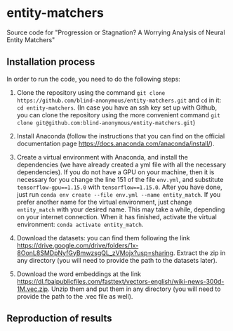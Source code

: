 # entity-matchers
Source code for "Progression or Stagnation? A Worrying Analysis of Neural Entity Matchers"

## Installation process
In order to run the code, you need to do the following steps: 
  1. Clone the repository using the command `git clone https://github.com/blind-anonymous/entity-matchers.git` 
  and `cd` in it: `cd entity-matchers`.
  (In case you have an ssh key set up with Github, you can clone the repository using the more convenient command 
  `git clone git@github.com:blind-anonymous/entity-matchers.git`)
  
  2. Install Anaconda (follow the instructions that you can find on the official documentation
  page https://docs.anaconda.com/anaconda/install/).
  
  3. Create a virtual environment with Anaconda, and install the dependencies 
  (we have already created a yml file with all the necessary dependencies). 
  If you do not have a GPU on your machine, then it is necessary for you change the line 151 of
  the file `env.yml`, and substitute `tensorflow-gpu==1.15.0` with `tensorflow==1.15.0`. 
  After you have done, just run `conda env create --file env.yml --name entity_match`. 
  If you prefer another name for the virtual environment, just change `entity_match` with your 
  desired name. This may take a while, depending on your internet connection. When it has finished,
  activate the virtual environment: `conda activate entity_match`.
  
  4. Download the datasets: you can find them following the link 
  https://drive.google.com/drive/folders/1x-8OonL8SMDpNyfGyBmwzsgQL_zVMojx?usp=sharing. 
  Extract the zip in any directory (you will need to provide the path to the datasets later).
  
  5. Download the word embeddings at the link https://dl.fbaipublicfiles.com/fasttext/vectors-english/wiki-news-300d-1M.vec.zip.
  Unzip them and put them in any directory (you will need to provide the path to the .vec file as well).

## Reproduction of results
